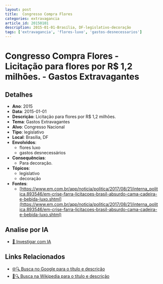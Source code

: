 ```yaml
---
layout: post
title:  Congresso Compra Flores
categories: extravagancia
article_id: 20150101
description: 2015-01-01-Brasília, DF-legislativo-decoração
tags: ['extravagancia', 'flores-luxo', 'gastos-desnecessarios']
---
```


# Congresso Compra Flores - Licitação para flores por R$ 1,2 milhões. - Gastos Extravagantes

## Detalhes
- **Ano**: 2015
- **Data**: 2015-01-01
- **Descrição**: Licitação para flores por R$ 1,2 milhões.
- **Tema**: Gastos Extravagantes
- **Alvo**: Congresso Nacional
- **Tipo**: legislativo
- **Local**: Brasília, DF
- **Envolvidos**:
  - flores luxo
  - gastos desnecessários
- **Consequências**:
  - Para decoração.
- **Tópicos**:
  - legislativo
  - decoração
- **Fontes**:
  - [https://www.em.com.br/app/noticia/politica/2017/08/21/interna_politica,893546/em-crise-farra-licitacoes-brasil-absurdo-cama-cadeira-e-bebida-luxo.shtml](https://www.em.com.br/app/noticia/politica/2017/08/21/interna_politica,893546/em-crise-farra-licitacoes-brasil-absurdo-cama-cadeira-e-bebida-luxo.shtml)

## Analise por IA
- [🤖 Investigar com IA](https://www.perplexity.ai/search?q=%22gastos%20estravagantes%20departamento%20p%C3%BAblico%20Brasil%22%20Congresso%20Compra%20Flores%20Licita%C3%A7%C3%A3o%20para%20flores%20por%20R%24%201%2C2%20milh%C3%B5es.%20Bras%C3%ADlia%2C%20DF%202015-01-01)

## Links Relacionados
- [🌐🔍 Busca no Google para o título e descrição](https://www.google.com/search?q=%22gastos%20estravagantes%20departamento%20p%C3%BAblico%20Brasil%22%20Congresso%20Compra%20Flores%20Licita%C3%A7%C3%A3o%20para%20flores%20por%20R%24%201%2C2%20milh%C3%B5es.%20Bras%C3%ADlia%2C%20DF%202015-01-01)
- [📖🔍 Busca na Wikipedia para o título e descrição](https://pt.wikipedia.org/w/index.php?search=%22gastos%20estravagantes%20departamento%20p%C3%BAblico%20Brasil%22%20Congresso%20Compra%20Flores%20Licita%C3%A7%C3%A3o%20para%20flores%20por%20R%24%201%2C2%20milh%C3%B5es.%20Bras%C3%ADlia%2C%20DF%202015-01-01)

